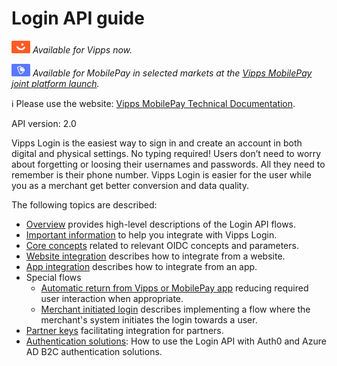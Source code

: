 <!-- START_METADATA
---
title: Login API guide
sidebar_label: API guide
sidebar_position: 30
description: Login API guide.
pagination_prev: Null
pagination_next: Null
---
END_METADATA -->

# Login API guide

![Vipps](../images/vipps.png) *Available for Vipps now.*

![MobilePay](../images/mp.png) *Available for MobilePay in selected markets at the [Vipps MobilePay joint platform launch](https://www.vippsmobilepay.com/#about).*

<!-- START_COMMENT -->
ℹ️ Please use the website:
[Vipps MobilePay Technical Documentation](https://developer.vippsmobilepay.com/docs/APIs/login-api).
<!-- END_COMMENT -->

API version: 2.0

Vipps Login is the easiest way to sign in and create an account in both digital and physical settings. No typing required! Users don’t need to worry about forgetting or loosing their usernames and passwords. All they need to remember is their phone number. Vipps Login is easier for the user while you as a merchant get better conversion and data quality.

The following topics are described:

* [Overview](overview.md) provides high-level descriptions of the Login API flows.
* [Important information](important-information.md) to help you integrate with Vipps Login.
* [Core concepts](core-concepts.md) related to relevant OIDC concepts and parameters.
* [Website integration](browser-flow-integration.md) describes how to integrate from a website.
* [App integration](app-integration.md) describes how to integrate from an app.
* Special flows
  * [Automatic return from Vipps or MobilePay app](flows/automatic-return.md) reducing required user interaction when appropriate.
  * [Merchant initiated login](flows/merchant-intitiated-login-integration.md) describes implementing a flow where the merchant's system initiates the login towards a user.
* [Partner keys](partner-keys.md) facilitating integration for partners.
* [Authentication solutions](./auth-solutions/README.md): How to use the Login API with Auth0 and Azure AD B2C authentication solutions.

